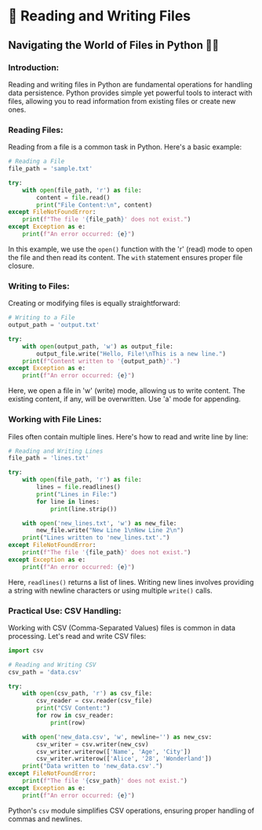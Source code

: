 # 🍷 Reading and Writing Files

## Navigating the World of Files in Python 📂🐍

### Introduction:

Reading and writing files in Python are fundamental operations for handling data persistence. Python provides simple yet powerful tools to interact with files, allowing you to read information from existing files or create new ones.

### Reading Files:

Reading from a file is a common task in Python. Here's a basic example:

```python
# Reading a File
file_path = 'sample.txt'

try:
    with open(file_path, 'r') as file:
        content = file.read()
        print("File Content:\n", content)
except FileNotFoundError:
    print(f"The file '{file_path}' does not exist.")
except Exception as e:
    print(f"An error occurred: {e}")
```

In this example, we use the `open()` function with the 'r' (read) mode to open the file and then read its content. The `with` statement ensures proper file closure.

### Writing to Files:

Creating or modifying files is equally straightforward:

```python
# Writing to a File
output_path = 'output.txt'

try:
    with open(output_path, 'w') as output_file:
        output_file.write("Hello, File!\nThis is a new line.")
    print(f"Content written to '{output_path}'.")
except Exception as e:
    print(f"An error occurred: {e}")
```

Here, we open a file in 'w' (write) mode, allowing us to write content. The existing content, if any, will be overwritten. Use 'a' mode for appending.

### Working with File Lines:

Files often contain multiple lines. Here's how to read and write line by line:

```python
# Reading and Writing Lines
file_path = 'lines.txt'

try:
    with open(file_path, 'r') as file:
        lines = file.readlines()
        print("Lines in File:")
        for line in lines:
            print(line.strip())

    with open('new_lines.txt', 'w') as new_file:
        new_file.write("New Line 1\nNew Line 2\n")
    print("Lines written to 'new_lines.txt'.")
except FileNotFoundError:
    print(f"The file '{file_path}' does not exist.")
except Exception as e:
    print(f"An error occurred: {e}")
```

Here, `readlines()` returns a list of lines. Writing new lines involves providing a string with newline characters or using multiple `write()` calls.

### Practical Use: CSV Handling:

Working with CSV (Comma-Separated Values) files is common in data processing. Let's read and write CSV files:

```python
import csv

# Reading and Writing CSV
csv_path = 'data.csv'

try:
    with open(csv_path, 'r') as csv_file:
        csv_reader = csv.reader(csv_file)
        print("CSV Content:")
        for row in csv_reader:
            print(row)

    with open('new_data.csv', 'w', newline='') as new_csv:
        csv_writer = csv.writer(new_csv)
        csv_writer.writerow(['Name', 'Age', 'City'])
        csv_writer.writerow(['Alice', '28', 'Wonderland'])
    print("Data written to 'new_data.csv'.")
except FileNotFoundError:
    print(f"The file '{csv_path}' does not exist.")
except Exception as e:
    print(f"An error occurred: {e}")
```

Python's `csv` module simplifies CSV operations, ensuring proper handling of commas and newlines.
